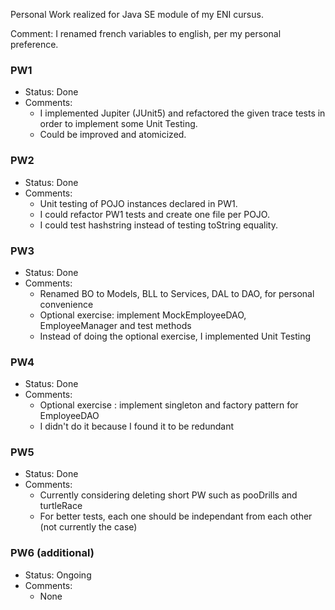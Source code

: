 Personal Work realized for Java SE module of my ENI cursus.

Comment: I renamed french variables to english, per my personal preference. 

### PW1
- Status: Done
- Comments: 
  - I implemented Jupiter (JUnit5) and refactored the given trace tests in order to implement some Unit Testing. 
  - Could be improved and atomicized. 

### PW2
- Status: Done
- Comments:
  - Unit testing of POJO instances declared in PW1.
  - I could refactor PW1 tests and create one file per POJO.
  - I could test hashstring instead of testing toString equality.

### PW3
- Status: Done
- Comments:
  - Renamed BO to Models, BLL to Services, DAL to DAO, for personal convenience 
  - Optional exercise: implement MockEmployeeDAO, EmployeeManager and test methods
  - Instead of doing the optional exercise, I implemented Unit Testing

### PW4
- Status: Done
- Comments:
  - Optional exercise : implement singleton and factory pattern for EmployeeDAO
  - I didn't do it because I found it to be redundant

### PW5
- Status: Done
- Comments:
  - Currently considering deleting short PW such as pooDrills and turtleRace
  - For better tests, each one should be independant from each other (not currently the case)

### PW6 (additional)
- Status: Ongoing
- Comments:
  - None